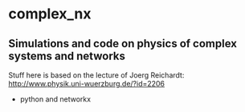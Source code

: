 complex_nx
==========

Simulations and code on physics of complex systems and networks
---------------------------------------------------------------
Stuff here is based on the lecture of Joerg Reichardt:
http://www.physik.uni-wuerzburg.de/?id=2206

* python and networkx
